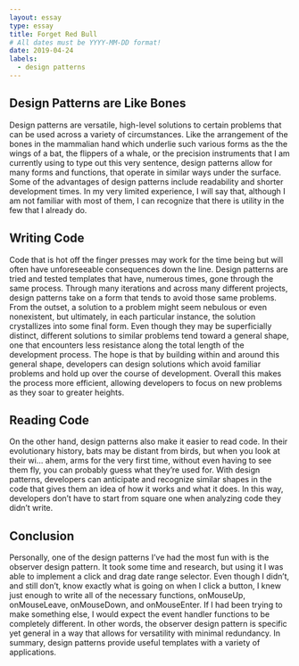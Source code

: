 ```yaml
---
layout: essay
type: essay
title: Forget Red Bull
# All dates must be YYYY-MM-DD format!
date: 2019-04-24
labels:
  - design patterns
---
```


## Design Patterns are Like Bones
Design patterns are versatile, high-level solutions to certain problems that can be used across a variety of circumstances. Like the arrangement of the bones in the mammalian hand which underlie such various forms as the the wings of a bat, the flippers of a whale, or the precision instruments that I am currently using to type out this very sentence, design patterns allow for many forms and functions, that operate in similar ways under the surface. Some of the advantages of design patterns include readability and shorter development times. In my very limited experience, I will say that, although I am not familiar with most of them, I can recognize that there is utility in the few that I already do.
	
## Writing Code
Code that is hot off the finger presses may work for the time being but will often have unforeseeable consequences down the line. Design patterns are tried and tested templates that have, numerous times, gone through the same process. Through many iterations and across many different projects, design patterns take on a form that tends to avoid those same problems. From the outset, a solution to a problem might seem nebulous or even nonexistent, but ultimately, in each particular instance, the solution crystallizes into some final form. Even though they may be superficially distinct, different solutions to similar problems tend toward a general shape, one that encounters less resistance along the total length of the development process. The hope is that by building within and around this general shape, developers can design solutions which avoid familiar problems and hold up over the course of development. Overall this makes the process more efficient, allowing developers to focus on new problems as they soar to greater heights.

## Reading Code
On the other hand, design patterns also make it easier to read code. In their evolutionary history, bats may be distant from birds, but when you look at their wi… ahem, arms for the very first time, without even having to see them fly, you can probably guess what they’re used for. With design patterns, developers can anticipate and recognize similar shapes in the code that gives them an idea of how it works and what it does. In this way, developers don’t have to start from square one when analyzing code they didn’t write.

## Conclusion
Personally, one of the design patterns I’ve had the most fun with is the observer design pattern. It took some time and research, but using it I was able to implement a click and drag date range selector. Even though I didn’t, and still don’t, know exactly what is going on when I click a button, I knew just enough to write all of the necessary functions, onMouseUp, onMouseLeave, onMouseDown, and onMouseEnter. If I had been trying to make something else, I would expect the event handler functions to be completely different. In other words, the observer design pattern is specific yet general in a way that allows for versatility with minimal redundancy. In summary, design patterns provide useful templates with a variety of applications.
